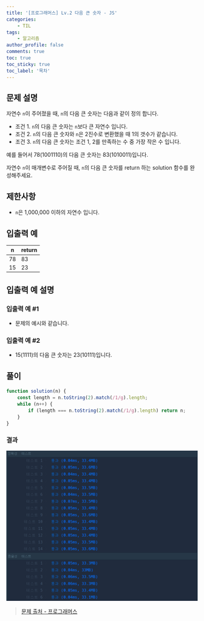 ```yaml
---
title: '[프로그래머스] Lv.2 다음 큰 숫자 - JS'
categories:
    - TIL
tags:
    - 알고리즘
author_profile: false
comments: true
toc: true
toc_sticky: true
toc_label: '목차'
---
```


## 문제 설명
자연수 `n`이 주어졌을 때, `n`의 다음 큰 숫자는 다음과 같이 정의 합니다.

* 조건 1. `n`의 다음 큰 숫자는 `n`보다 큰 자연수 입니다.
* 조건 2. `n`의 다음 큰 숫자와 `n`은 2진수로 변환했을 때 1의 갯수가 같습니다.
* 조건 3. `n`의 다음 큰 숫자는 조건 1, 2를 만족하는 수 중 가장 작은 수 입니다.

예를 들어서 78(1001110)의 다음 큰 숫자는 83(1010011)입니다.

자연수 `n`이 매개변수로 주어질 때, `n`의 다음 큰 숫자를 return 하는 solution 함수를 완성해주세요.

## 제한사항
* `n`은 1,000,000 이하의 자연수 입니다.

## 입출력 예

| n  	| return 	|
|----	|--------	|
| 78 	| 83     	|
| 15 	| 23     	|

## 입출력 예 설명
### 입출력 예 #1
* 문제의 예시와 같습니다.

### 입출력 예 #2
* 15(1111)의 다음 큰 숫자는 23(10111)입니다.

## 풀이
```javascript
function solution(n) {
    const length = n.toString(2).match(/1/g).length;
    while (n++) {
        if (length === n.toString(2).match(/1/g).length) return n;
    }
}
```

### 결과
![result1](/assets/images/2023/10/03/algorithm-84-result1.png)

>[문제 출처 - 프로그래머스](https://school.programmers.co.kr/learn/courses/30/lessons/12911)
